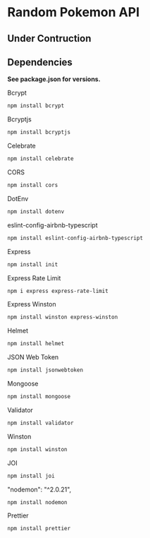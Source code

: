 # Random Pokemon API

## Under Contruction

## Dependencies

**See package.json for versions.**

Bcrypt

```bash
npm install bcrypt
```

Bcryptjs

```bash
npm install bcryptjs
```

Celebrate

```bash
npm install celebrate
```

CORS

```bash
npm install cors
```

DotEnv

```bash
npm install dotenv
```

eslint-config-airbnb-typescript

```bash
npm install eslint-config-airbnb-typescript
```

Express

```bash
npm install init
```

Express Rate Limit

```bash
npm i express express-rate-limit
```

Express Winston

```bash
npm install winston express-winston
```

Helmet

```bash
npm install helmet
```

JSON Web Token

```bash
npm install jsonwebtoken
```

Mongoose

```bash
npm install mongoose
```

Validator

```bash
npm install validator
```

Winston

```bash
npm install winston
```

JOI

```bash
npm install joi
```

"nodemon": "^2.0.21",

```bash
npm install nodemon
```

Prettier

```bash
npm install prettier
```

